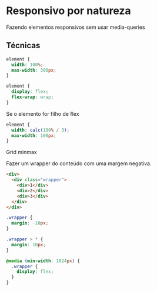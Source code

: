 # Responsivo por natureza

Fazendo elementos responsivos sem usar media-queries

## Técnicas

```css
element {
  width: 100%;
  max-width: 300px;
}
```

```css
element {
  display: flex;
  flex-wrap: wrap;
}
```

Se o elemento for filho de flex

```css
element {
  width: calc(100% / 3);
  max-width: 100px;
}
```

Grid minmax

Fazer um wrapper do conteúdo com uma margem negativa.

```html
<div>
  <div class="wrapper">
    <div>1</div>
    <div>2</div>
    <div>3</div>
  </div>
</div>
```

```css
.wrapper {
  margin: -10px;
}

.wrapper > * {
  margin: 10px;
}

@media (min-width: 1024px) {
  .wrapper {
    display: flex;
  }
}
```

